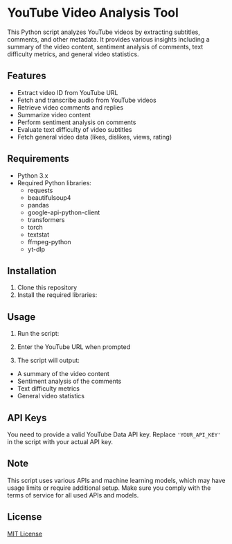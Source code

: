 # YouTube Video Analysis Tool

This Python script analyzes YouTube videos by extracting subtitles, comments, and other metadata. It provides various insights including a summary of the video content, sentiment analysis of comments, text difficulty metrics, and general video statistics.

## Features

- Extract video ID from YouTube URL
- Fetch and transcribe audio from YouTube videos
- Retrieve video comments and replies
- Summarize video content
- Perform sentiment analysis on comments
- Evaluate text difficulty of video subtitles
- Fetch general video data (likes, dislikes, views, rating)

## Requirements

- Python 3.x
- Required Python libraries:
  - requests
  - beautifulsoup4
  - pandas
  - google-api-python-client
  - transformers
  - torch
  - textstat
  - ffmpeg-python
  - yt-dlp

## Installation

1. Clone this repository
2. Install the required libraries:

## Usage

1. Run the script:

2. Enter the YouTube URL when prompted
3. The script will output:
- A summary of the video content
- Sentiment analysis of the comments
- Text difficulty metrics
- General video statistics

## API Keys

You need to provide a valid YouTube Data API key. Replace `'YOUR_API_KEY'` in the script with your actual API key.

## Note

This script uses various APIs and machine learning models, which may have usage limits or require additional setup. Make sure you comply with the terms of service for all used APIs and models.

## License

[MIT License](https://opensource.org/licenses/MIT)
